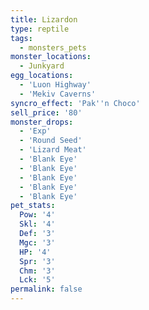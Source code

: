 ```yaml
---
title: Lizardon
type: reptile
tags:
  - monsters_pets
monster_locations:
  - Junkyard
egg_locations:
  - 'Luon Highway'
  - 'Mekiv Caverns'
syncro_effect: 'Pak''n Choco'
sell_price: '80'
monster_drops:
  - 'Exp'
  - 'Round Seed'
  - 'Lizard Meat'
  - 'Blank Eye'
  - 'Blank Eye'
  - 'Blank Eye'
  - 'Blank Eye'
  - 'Blank Eye'
pet_stats:
  Pow: '4'
  Skl: '4'
  Def: '3'
  Mgc: '3'
  HP: '4'
  Spr: '3'
  Chm: '3'
  Lck: '5'
permalink: false
---
```

